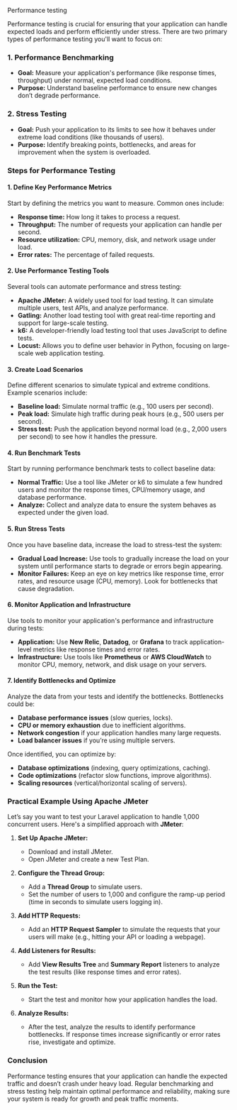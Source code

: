 Performance testing

Performance testing is crucial for ensuring that your application can handle expected loads and perform efficiently under stress. There are two primary types of performance testing you'll want to focus on:

### 1. **Performance Benchmarking**
   - **Goal:** Measure your application's performance (like response times, throughput) under normal, expected load conditions.
   - **Purpose:** Understand baseline performance to ensure new changes don’t degrade performance.

### 2. **Stress Testing**
   - **Goal:** Push your application to its limits to see how it behaves under extreme load conditions (like thousands of users).
   - **Purpose:** Identify breaking points, bottlenecks, and areas for improvement when the system is overloaded.

### Steps for Performance Testing

#### 1. **Define Key Performance Metrics**
Start by defining the metrics you want to measure. Common ones include:
   - **Response time:** How long it takes to process a request.
   - **Throughput:** The number of requests your application can handle per second.
   - **Resource utilization:** CPU, memory, disk, and network usage under load.
   - **Error rates:** The percentage of failed requests.

#### 2. **Use Performance Testing Tools**
Several tools can automate performance and stress testing:

- **Apache JMeter:** A widely used tool for load testing. It can simulate multiple users, test APIs, and analyze performance.
- **Gatling:** Another load testing tool with great real-time reporting and support for large-scale testing.
- **k6:** A developer-friendly load testing tool that uses JavaScript to define tests.
- **Locust:** Allows you to define user behavior in Python, focusing on large-scale web application testing.

#### 3. **Create Load Scenarios**
Define different scenarios to simulate typical and extreme conditions. Example scenarios include:
   - **Baseline load:** Simulate normal traffic (e.g., 100 users per second).
   - **Peak load:** Simulate high traffic during peak hours (e.g., 500 users per second).
   - **Stress test:** Push the application beyond normal load (e.g., 2,000 users per second) to see how it handles the pressure.

#### 4. **Run Benchmark Tests**
Start by running performance benchmark tests to collect baseline data:
   - **Normal Traffic:** Use a tool like JMeter or k6 to simulate a few hundred users and monitor the response times, CPU/memory usage, and database performance.
   - **Analyze:** Collect and analyze data to ensure the system behaves as expected under the given load.

#### 5. **Run Stress Tests**
Once you have baseline data, increase the load to stress-test the system:
   - **Gradual Load Increase:** Use tools to gradually increase the load on your system until performance starts to degrade or errors begin appearing.
   - **Monitor Failures:** Keep an eye on key metrics like response time, error rates, and resource usage (CPU, memory). Look for bottlenecks that cause degradation.

#### 6. **Monitor Application and Infrastructure**
Use tools to monitor your application's performance and infrastructure during tests:
   - **Application:** Use **New Relic**, **Datadog**, or **Grafana** to track application-level metrics like response times and error rates.
   - **Infrastructure:** Use tools like **Prometheus** or **AWS CloudWatch** to monitor CPU, memory, network, and disk usage on your servers.

#### 7. **Identify Bottlenecks and Optimize**
Analyze the data from your tests and identify the bottlenecks. Bottlenecks could be:
   - **Database performance issues** (slow queries, locks).
   - **CPU or memory exhaustion** due to inefficient algorithms.
   - **Network congestion** if your application handles many large requests.
   - **Load balancer issues** if you’re using multiple servers.

Once identified, you can optimize by:
   - **Database optimizations** (indexing, query optimizations, caching).
   - **Code optimizations** (refactor slow functions, improve algorithms).
   - **Scaling resources** (vertical/horizontal scaling of servers).

### Practical Example Using Apache JMeter

Let’s say you want to test your Laravel application to handle 1,000 concurrent users. Here's a simplified approach with **JMeter**:

1. **Set Up Apache JMeter:**
   - Download and install JMeter.
   - Open JMeter and create a new Test Plan.

2. **Configure the Thread Group:**
   - Add a **Thread Group** to simulate users.
   - Set the number of users to 1,000 and configure the ramp-up period (time in seconds to simulate users logging in).

3. **Add HTTP Requests:**
   - Add an **HTTP Request Sampler** to simulate the requests that your users will make (e.g., hitting your API or loading a webpage).

4. **Add Listeners for Results:**
   - Add **View Results Tree** and **Summary Report** listeners to analyze the test results (like response times and error rates).

5. **Run the Test:**
   - Start the test and monitor how your application handles the load.

6. **Analyze Results:**
   - After the test, analyze the results to identify performance bottlenecks. If response times increase significantly or error rates rise, investigate and optimize.

### Conclusion
Performance testing ensures that your application can handle the expected traffic and doesn’t crash under heavy load. Regular benchmarking and stress testing help maintain optimal performance and reliability, making sure your system is ready for growth and peak traffic moments.

